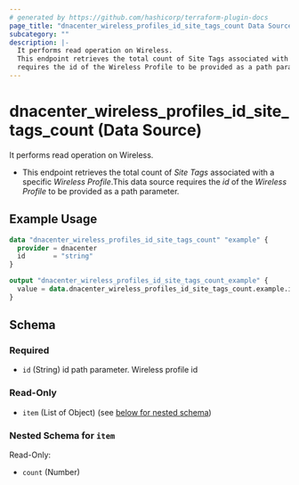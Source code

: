 ```yaml
---
# generated by https://github.com/hashicorp/terraform-plugin-docs
page_title: "dnacenter_wireless_profiles_id_site_tags_count Data Source - terraform-provider-dnacenter"
subcategory: ""
description: |-
  It performs read operation on Wireless.
  This endpoint retrieves the total count of Site Tags associated with a specific Wireless Profile.This data source
  requires the id of the Wireless Profile to be provided as a path parameter.
---
```


# dnacenter_wireless_profiles_id_site_tags_count (Data Source)

It performs read operation on Wireless.

- This endpoint retrieves the total count of *Site Tags* associated with a specific *Wireless Profile*.This data source
requires the *id* of the *Wireless Profile* to be provided as a path parameter.

## Example Usage

```terraform
data "dnacenter_wireless_profiles_id_site_tags_count" "example" {
  provider = dnacenter
  id       = "string"
}

output "dnacenter_wireless_profiles_id_site_tags_count_example" {
  value = data.dnacenter_wireless_profiles_id_site_tags_count.example.item
}
```

<!-- schema generated by tfplugindocs -->
## Schema

### Required

- `id` (String) id path parameter. Wireless profile id

### Read-Only

- `item` (List of Object) (see [below for nested schema](#nestedatt--item))

<a id="nestedatt--item"></a>
### Nested Schema for `item`

Read-Only:

- `count` (Number)
